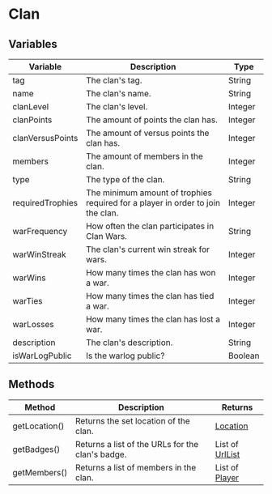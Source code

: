 # Clan

## Variables
| Variable | Description | Type |
|----------|-------------|------|
| tag | The clan's tag. | String |
| name | The clan's name. | String |
| clanLevel | The clan's level. | Integer |
| clanPoints | The amount of points the clan has. | Integer |
| clanVersusPoints | The amount of versus points the clan has. | Integer |
| members | The amount of members in the clan. | Integer |
| type | The type of the clan. | String |
| requiredTrophies | The minimum amount of trophies required for a player in order to join the clan. | Integer |
| warFrequency | How often the clan participates in Clan Wars. | String |
| warWinStreak | The clan's current win streak for wars. | Integer |
| warWins | How many times the clan has won a war. | Integer |
| warTies | How many times the clan has tied a war. | Integer |
| warLosses | How many times the clan has lost a war. | Integer |
| description | The clan's description. | String |
| isWarLogPublic | Is the warlog public? | Boolean |

## Methods
| Method | Description | Returns |
|--------|-------------|---------|
| getLocation() | Returns the set location of the clan. | [Location](https://github.com/cree-py/cocasync/blob/master/documentation/LOCATION.md) |
| getBadges() | Returns a list of the URLs for the clan's badge. | List of [UrlList](https://github.com/cree-py/cocasync/blob/master/documentation/URLLIST.md) |
| getMembers() | Returns a list of members in the clan. | List of [Player](https://github.com/cree-py/cocasync/blob/master/documentation/PLAYER.md) |